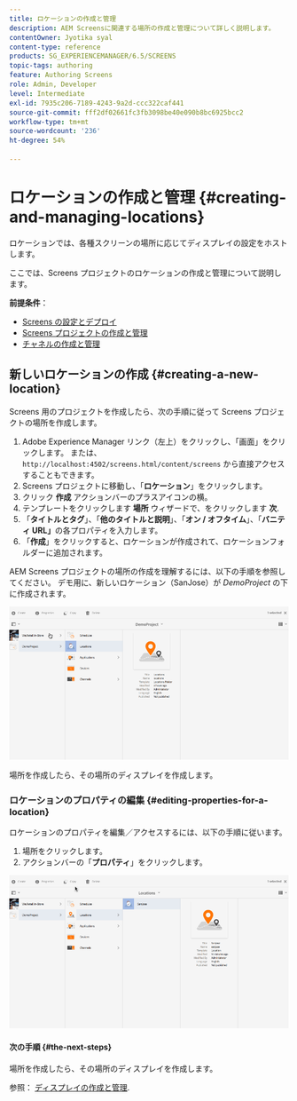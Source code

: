 ```yaml
---
title: ロケーションの作成と管理
description: AEM Screensに関連する場所の作成と管理について詳しく説明します。
contentOwner: Jyotika syal
content-type: reference
products: SG_EXPERIENCEMANAGER/6.5/SCREENS
topic-tags: authoring
feature: Authoring Screens
role: Admin, Developer
level: Intermediate
exl-id: 7935c206-7189-4243-9a2d-ccc322caf441
source-git-commit: fff2df02661fc3fb3098be40e090b8bc6925bcc2
workflow-type: tm+mt
source-wordcount: '236'
ht-degree: 54%

---
```


# ロケーションの作成と管理 {#creating-and-managing-locations}

ロケーションでは、各種スクリーンの場所に応じてディスプレイの設定をホストします。

ここでは、Screens プロジェクトのロケーションの作成と管理について説明します。

**前提条件**：

* [Screens の設定とデプロイ](configuring-screens-introduction.md)
* [Screens プロジェクトの作成と管理](creating-a-screens-project.md)
* [チャネルの作成と管理](managing-channels.md)

## 新しいロケーションの作成 {#creating-a-new-location}

Screens 用のプロジェクトを作成したら、次の手順に従って Screens プロジェクトの場所を作成します。

1. Adobe Experience Manager リンク（左上）をクリックし、「画面」をクリックします。 または、`http://localhost:4502/screens.html/content/screens` から直接アクセスすることもできます。
1. Screens プロジェクトに移動し、「**ロケーション**」をクリックします。
1. クリック **作成** アクションバーのプラスアイコンの横。
1. テンプレートをクリックします **場所** ウィザードで、をクリックします **次**.
1. 「**タイトルとタグ**」、「**他のタイトルと説明**」、「**オン / オフタイム**」、「**バニティ URL」**&#x200B;の各プロパティを入力します。
1. 「**作成**」をクリックすると、ロケーションが作成されて、ロケーションフォルダーに追加されます。

AEM Screens プロジェクトの場所の作成を理解するには、以下の手順を参照してください。 デモ用に、新しいロケーション（SanJose）が *DemoProject* の下に作成されます。

![player2](assets/player2.gif)

場所を作成したら、その場所のディスプレイを作成します。

### ロケーションのプロパティの編集 {#editing-properties-for-a-location}

ロケーションのプロパティを編集／アクセスするには、以下の手順に従います。

1. 場所をクリックします。
1. アクションバーの「**プロパティ**」をクリックします。

![player3](assets/player3.gif)

#### 次の手順 {#the-next-steps}

場所を作成したら、その場所のディスプレイを作成します。

参照： [ディスプレイの作成と管理](managing-displays.md).
